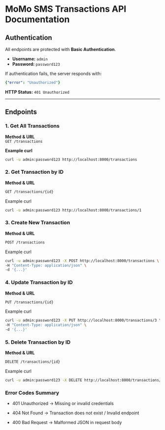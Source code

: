 # MoMo SMS Transactions API Documentation

## Authentication
All endpoints are protected with **Basic Authentication**.

- **Username:** `admin`  
- **Password:** `password123`  

If authentication fails, the server responds with:
```yaml
{"error": "Unauthorized"}
```

**HTTP Status:** `401 Unauthorized`

---

## Endpoints

### 1. Get All Transactions
**Method & URL**  
`GET /transactions`

**Example curl**
```bash
curl -u admin:password123 http://localhost:8000/transactions
```
### 2. Get Transaction by ID
**Method & URL**  
```bash
GET /transactions/{id}
```
Example curl
```bash
curl -u admin:password123 http://localhost:8000/transactions/1
```
### 3. Create New Transaction
**Method & URL** 
```bash
POST /transactions
```
Example curl

```bash
curl -u admin:password123 -X POST http://localhost:8000/transactions \
-H "Content-Type: application/json" \
-d '{...}'
```
### 4. Update Transaction by ID
**Method & URL**
```bash
PUT /transactions/{id}
```
Example curl

```bash
curl -u admin:password123 -X PUT http://localhost:8000/transactions/3 \
-H "Content-Type: application/json" \
-d '{...}'
```
### 5. Delete Transaction by ID
**Method & URL**
```bash
DELETE /transactions/{id}
```
Example curl

```bash
curl -u admin:password123 -X DELETE http://localhost:8000/transactions/3
```
### Error Codes Summary
- 401 Unauthorized → Missing or invalid credentials

- 404 Not Found → Transaction does not exist / Invalid endpoint

- 400 Bad Request → Malformed JSON in request body
